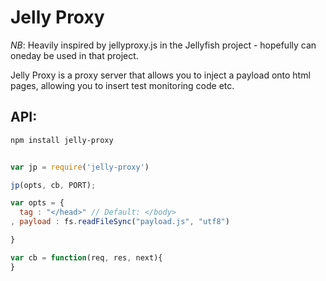 # Jelly Proxy

*NB*: Heavily inspired by jellyproxy.js in the Jellyfish project - hopefully can oneday be used in that project.


Jelly Proxy is a proxy server that allows you to inject a payload onto html pages, allowing you to insert test
monitoring code etc.

## API:

```bash
npm install jelly-proxy
```

```javascript

var jp = require('jelly-proxy')

jp(opts, cb, PORT);

var opts = {
  tag : "</head>" // Default: </body>
, payload : fs.readFileSync("payload.js", "utf8")

}

var cb = function(req, res, next){
}


```
